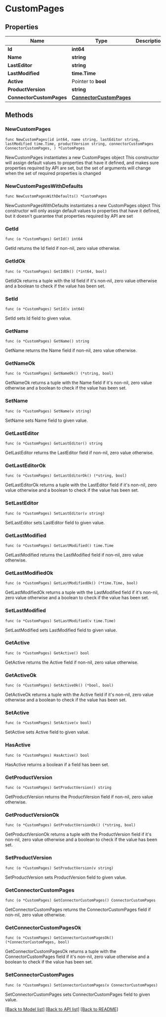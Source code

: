 # CustomPages

## Properties

Name | Type | Description | Notes
------------ | ------------- | ------------- | -------------
**Id** | **int64** |  | [readonly] 
**Name** | **string** |  | 
**LastEditor** | **string** |  | [readonly] 
**LastModified** | **time.Time** |  | [readonly] 
**Active** | Pointer to **bool** |  | [optional] 
**ProductVersion** | **string** |  | [readonly] 
**ConnectorCustomPages** | [**ConnectorCustomPages**](ConnectorCustomPages.md) |  | 

## Methods

### NewCustomPages

`func NewCustomPages(id int64, name string, lastEditor string, lastModified time.Time, productVersion string, connectorCustomPages ConnectorCustomPages, ) *CustomPages`

NewCustomPages instantiates a new CustomPages object
This constructor will assign default values to properties that have it defined,
and makes sure properties required by API are set, but the set of arguments
will change when the set of required properties is changed

### NewCustomPagesWithDefaults

`func NewCustomPagesWithDefaults() *CustomPages`

NewCustomPagesWithDefaults instantiates a new CustomPages object
This constructor will only assign default values to properties that have it defined,
but it doesn't guarantee that properties required by API are set

### GetId

`func (o *CustomPages) GetId() int64`

GetId returns the Id field if non-nil, zero value otherwise.

### GetIdOk

`func (o *CustomPages) GetIdOk() (*int64, bool)`

GetIdOk returns a tuple with the Id field if it's non-nil, zero value otherwise
and a boolean to check if the value has been set.

### SetId

`func (o *CustomPages) SetId(v int64)`

SetId sets Id field to given value.


### GetName

`func (o *CustomPages) GetName() string`

GetName returns the Name field if non-nil, zero value otherwise.

### GetNameOk

`func (o *CustomPages) GetNameOk() (*string, bool)`

GetNameOk returns a tuple with the Name field if it's non-nil, zero value otherwise
and a boolean to check if the value has been set.

### SetName

`func (o *CustomPages) SetName(v string)`

SetName sets Name field to given value.


### GetLastEditor

`func (o *CustomPages) GetLastEditor() string`

GetLastEditor returns the LastEditor field if non-nil, zero value otherwise.

### GetLastEditorOk

`func (o *CustomPages) GetLastEditorOk() (*string, bool)`

GetLastEditorOk returns a tuple with the LastEditor field if it's non-nil, zero value otherwise
and a boolean to check if the value has been set.

### SetLastEditor

`func (o *CustomPages) SetLastEditor(v string)`

SetLastEditor sets LastEditor field to given value.


### GetLastModified

`func (o *CustomPages) GetLastModified() time.Time`

GetLastModified returns the LastModified field if non-nil, zero value otherwise.

### GetLastModifiedOk

`func (o *CustomPages) GetLastModifiedOk() (*time.Time, bool)`

GetLastModifiedOk returns a tuple with the LastModified field if it's non-nil, zero value otherwise
and a boolean to check if the value has been set.

### SetLastModified

`func (o *CustomPages) SetLastModified(v time.Time)`

SetLastModified sets LastModified field to given value.


### GetActive

`func (o *CustomPages) GetActive() bool`

GetActive returns the Active field if non-nil, zero value otherwise.

### GetActiveOk

`func (o *CustomPages) GetActiveOk() (*bool, bool)`

GetActiveOk returns a tuple with the Active field if it's non-nil, zero value otherwise
and a boolean to check if the value has been set.

### SetActive

`func (o *CustomPages) SetActive(v bool)`

SetActive sets Active field to given value.

### HasActive

`func (o *CustomPages) HasActive() bool`

HasActive returns a boolean if a field has been set.

### GetProductVersion

`func (o *CustomPages) GetProductVersion() string`

GetProductVersion returns the ProductVersion field if non-nil, zero value otherwise.

### GetProductVersionOk

`func (o *CustomPages) GetProductVersionOk() (*string, bool)`

GetProductVersionOk returns a tuple with the ProductVersion field if it's non-nil, zero value otherwise
and a boolean to check if the value has been set.

### SetProductVersion

`func (o *CustomPages) SetProductVersion(v string)`

SetProductVersion sets ProductVersion field to given value.


### GetConnectorCustomPages

`func (o *CustomPages) GetConnectorCustomPages() ConnectorCustomPages`

GetConnectorCustomPages returns the ConnectorCustomPages field if non-nil, zero value otherwise.

### GetConnectorCustomPagesOk

`func (o *CustomPages) GetConnectorCustomPagesOk() (*ConnectorCustomPages, bool)`

GetConnectorCustomPagesOk returns a tuple with the ConnectorCustomPages field if it's non-nil, zero value otherwise
and a boolean to check if the value has been set.

### SetConnectorCustomPages

`func (o *CustomPages) SetConnectorCustomPages(v ConnectorCustomPages)`

SetConnectorCustomPages sets ConnectorCustomPages field to given value.



[[Back to Model list]](../README.md#documentation-for-models) [[Back to API list]](../README.md#documentation-for-api-endpoints) [[Back to README]](../README.md)


